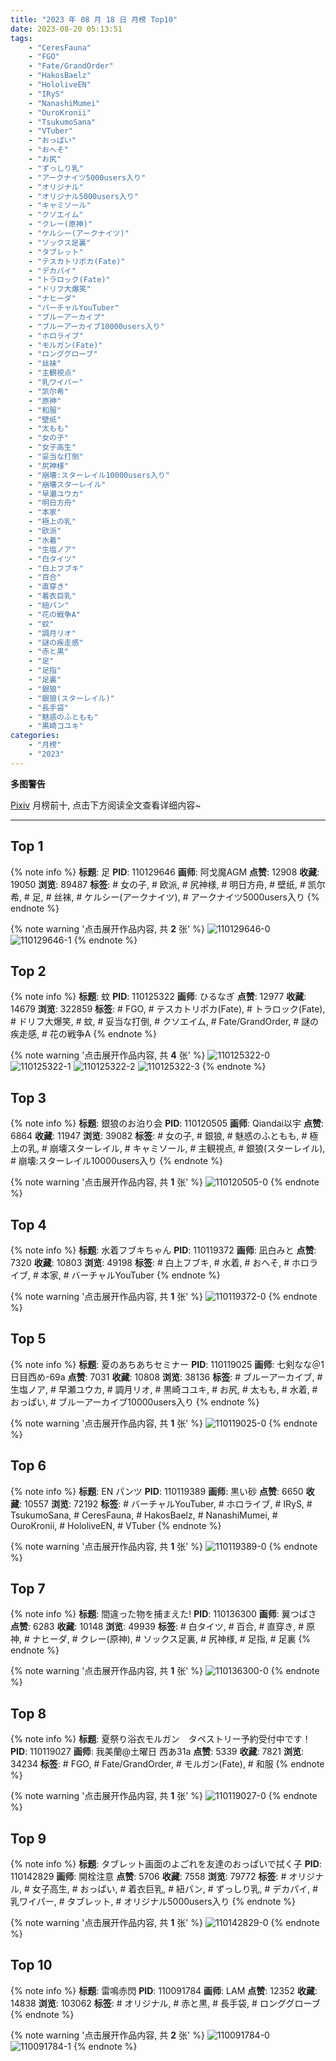 ```yaml
---
title: "2023 年 08 月 18 日 月榜 Top10"
date: 2023-08-20 05:13:51
tags:
    - "CeresFauna"
    - "FGO"
    - "Fate/GrandOrder"
    - "HakosBaelz"
    - "HololiveEN"
    - "IRyS"
    - "NanashiMumei"
    - "OuroKronii"
    - "TsukumoSana"
    - "VTuber"
    - "おっぱい"
    - "おへそ"
    - "お尻"
    - "ずっしり乳"
    - "アークナイツ5000users入り"
    - "オリジナル"
    - "オリジナル5000users入り"
    - "キャミソール"
    - "クソエイム"
    - "クレー(原神)"
    - "ケルシー(アークナイツ)"
    - "ソックス足裏"
    - "タブレット"
    - "テスカトリポカ(Fate)"
    - "デカパイ"
    - "トラロック(Fate)"
    - "ドリフ大爆笑"
    - "ナヒーダ"
    - "バーチャルYouTuber"
    - "ブルーアーカイブ"
    - "ブルーアーカイブ10000users入り"
    - "ホロライブ"
    - "モルガン(Fate)"
    - "ロンググローブ"
    - "丝袜"
    - "主観視点"
    - "乳ワイパー"
    - "凯尔希"
    - "原神"
    - "和服"
    - "壁纸"
    - "太もも"
    - "女の子"
    - "女子高生"
    - "妥当な打倒"
    - "尻神様"
    - "崩壊:スターレイル10000users入り"
    - "崩壊スターレイル"
    - "早瀬ユウカ"
    - "明日方舟"
    - "本家"
    - "極上の乳"
    - "欧派"
    - "水着"
    - "生塩ノア"
    - "白タイツ"
    - "白上フブキ"
    - "百合"
    - "直穿き"
    - "着衣巨乳"
    - "紐パン"
    - "花の戦争A"
    - "蚊"
    - "調月リオ"
    - "謎の疾走感"
    - "赤と黒"
    - "足"
    - "足指"
    - "足裏"
    - "銀狼"
    - "銀狼(スターレイル)"
    - "長手袋"
    - "魅惑のふともも"
    - "黒崎コユキ"
categories:
    - "月榜"
    - "2023"
---
```


<i class="fa fa-triangle-exclamation"></i>**多图警告**<i class="fa fa-triangle-exclamation"></i>

[Pixiv](https://www.pixiv.net/) 月榜前十, 点击下方阅读全文查看详细内容~

<!-- more -->

---

## Top 1

{% note info %}
**标题**: 足
**PID**: 110129646 **画师**: 阿戈魔AGM
**点赞**: 12908 **收藏**: 19050 **浏览**: 89487
**标签**: # 女の子, # 欧派, # 尻神様, # 明日方舟, # 壁纸, # 凯尔希, # 足, # 丝袜, # ケルシー(アークナイツ), # アークナイツ5000users入り
{% endnote %}

{% note warning '点击展开作品内容, 共 **2** 张' %}
![110129646-0](https://i.pixiv.re/img-original/img/2023/07/22/11/17/29/110129646_p0.jpg)
![110129646-1](https://i.pixiv.re/img-original/img/2023/07/22/11/17/29/110129646_p1.jpg)
{% endnote %}

## Top 2

{% note info %}
**标题**: 蚊
**PID**: 110125322 **画师**: ひるなぎ
**点赞**: 12977 **收藏**: 14679 **浏览**: 322859
**标签**: # FGO, # テスカトリポカ(Fate), # トラロック(Fate), # ドリフ大爆笑, # 蚊, # 妥当な打倒, # クソエイム, # Fate/GrandOrder, # 謎の疾走感, # 花の戦争A
{% endnote %}

{% note warning '点击展开作品内容, 共 **4** 张' %}
![110125322-0](https://i.pixiv.re/img-original/img/2023/07/22/06/00/13/110125322_p0.jpg)
![110125322-1](https://i.pixiv.re/img-original/img/2023/07/22/06/00/13/110125322_p1.jpg)
![110125322-2](https://i.pixiv.re/img-original/img/2023/07/22/06/00/13/110125322_p2.jpg)
![110125322-3](https://i.pixiv.re/img-original/img/2023/07/22/06/00/13/110125322_p3.jpg)
{% endnote %}

## Top 3

{% note info %}
**标题**: 銀狼のお泊り会
**PID**: 110120505 **画师**: Qiandai以宇
**点赞**: 6864 **收藏**: 11947 **浏览**: 39082
**标签**: # 女の子, # 銀狼, # 魅惑のふともも, # 極上の乳, # 崩壊スターレイル, # キャミソール, # 主観視点, # 銀狼(スターレイル), # 崩壊:スターレイル10000users入り
{% endnote %}

{% note warning '点击展开作品内容, 共 **1** 张' %}
![110120505-0](https://i.pixiv.re/img-original/img/2023/07/22/00/33/11/110120505_p0.jpg)
{% endnote %}

## Top 4

{% note info %}
**标题**: 水着フブキちゃん
**PID**: 110119372 **画师**: 凪白みと
**点赞**: 7320 **收藏**: 10803 **浏览**: 49198
**标签**: # 白上フブキ, # 水着, # おへそ, # ホロライブ, # 本家, # バーチャルYouTuber
{% endnote %}

{% note warning '点击展开作品内容, 共 **1** 张' %}
![110119372-0](https://i.pixiv.re/img-original/img/2023/07/22/00/04/10/110119372_p0.png)
{% endnote %}

## Top 5

{% note info %}
**标题**: 夏のあちあちセミナー
**PID**: 110119025 **画师**: 七剣なな＠1日目西め-69a
**点赞**: 7031 **收藏**: 10808 **浏览**: 38136
**标签**: # ブルーアーカイブ, # 生塩ノア, # 早瀬ユウカ, # 調月リオ, # 黒崎コユキ, # お尻, # 太もも, # 水着, # おっぱい, # ブルーアーカイブ10000users入り
{% endnote %}

{% note warning '点击展开作品内容, 共 **1** 张' %}
![110119025-0](https://i.pixiv.re/img-original/img/2023/07/22/00/00/44/110119025_p0.jpg)
{% endnote %}

## Top 6

{% note info %}
**标题**: EN パンツ
**PID**: 110119389 **画师**: 黒い砂
**点赞**: 6650 **收藏**: 10557 **浏览**: 72192
**标签**: # バーチャルYouTuber, # ホロライブ, # IRyS, # TsukumoSana, # CeresFauna, # HakosBaelz, # NanashiMumei, # OuroKronii, # HololiveEN, # VTuber
{% endnote %}

{% note warning '点击展开作品内容, 共 **1** 张' %}
![110119389-0](https://i.pixiv.re/img-original/img/2023/07/22/00/04/24/110119389_p0.jpg)
{% endnote %}

## Top 7

{% note info %}
**标题**: 間違った物を捕まえた!
**PID**: 110136300 **画师**: 翼つばさ
**点赞**: 6283 **收藏**: 10148 **浏览**: 49939
**标签**: # 白タイツ, # 百合, # 直穿き, # 原神, # ナヒーダ, # クレー(原神), # ソックス足裏, # 尻神様, # 足指, # 足裏
{% endnote %}

{% note warning '点击展开作品内容, 共 **1** 张' %}
![110136300-0](https://i.pixiv.re/img-original/img/2023/07/22/16/38/32/110136300_p0.jpg)
{% endnote %}

## Top 8

{% note info %}
**标题**: 夏祭り浴衣モルガン　タペストリー予約受付中です！
**PID**: 110119027 **画师**: 我美蘭@土曜日 西あ31a
**点赞**: 5339 **收藏**: 7821 **浏览**: 34234
**标签**: # FGO, # Fate/GrandOrder, # モルガン(Fate), # 和服
{% endnote %}

{% note warning '点击展开作品内容, 共 **1** 张' %}
![110119027-0](https://i.pixiv.re/img-original/img/2023/07/22/00/00/44/110119027_p0.jpg)
{% endnote %}

## Top 9

{% note info %}
**标题**: タブレット画面のよごれを友達のおっぱいで拭く子
**PID**: 110142829 **画师**: 開栓注意
**点赞**: 5706 **收藏**: 7558 **浏览**: 79772
**标签**: # オリジナル, # 女子高生, # おっぱい, # 着衣巨乳, # 紐パン, # ずっしり乳, # デカパイ, # 乳ワイパー, # タブレット, # オリジナル5000users入り
{% endnote %}

{% note warning '点击展开作品内容, 共 **1** 张' %}
![110142829-0](https://i.pixiv.re/img-original/img/2023/07/22/20/43/24/110142829_p0.jpg)
{% endnote %}

## Top 10

{% note info %}
**标题**: 雷鳴赤閃
**PID**: 110091784 **画师**: LAM
**点赞**: 12352 **收藏**: 14838 **浏览**: 103062
**标签**: # オリジナル, # 赤と黒, # 長手袋, # ロンググローブ
{% endnote %}

{% note warning '点击展开作品内容, 共 **2** 张' %}
![110091784-0](https://i.pixiv.re/img-original/img/2023/07/21/00/01/37/110091784_p0.jpg)
![110091784-1](https://i.pixiv.re/img-original/img/2023/07/21/00/01/37/110091784_p1.jpg)
{% endnote %}
